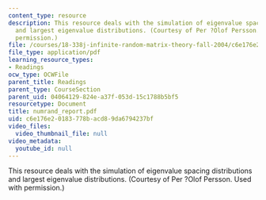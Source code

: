```yaml
---
content_type: resource
description: This resource deals with the simulation of eigenvalue spacing distributions
  and largest eigenvalue distributions. (Courtesy of Per ?Olof Persson. Used with
  permission.)
file: /courses/18-338j-infinite-random-matrix-theory-fall-2004/c6e176e20183778bacd89da6794237bf_numrand_report.pdf
file_type: application/pdf
learning_resource_types:
- Readings
ocw_type: OCWFile
parent_title: Readings
parent_type: CourseSection
parent_uid: 04064129-824e-a37f-053d-15c1788b5bf5
resourcetype: Document
title: numrand_report.pdf
uid: c6e176e2-0183-778b-acd8-9da6794237bf
video_files:
  video_thumbnail_file: null
video_metadata:
  youtube_id: null
---
```

This resource deals with the simulation of eigenvalue spacing distributions and largest eigenvalue distributions. (Courtesy of Per ?Olof Persson. Used with permission.)

